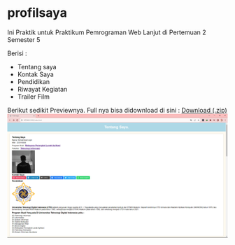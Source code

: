 # profilsaya
Ini Praktik untuk Praktikum Pemrograman Web Lanjut di Pertemuan 2 Semester 5 

Berisi :
- Tentang saya
- Kontak Saya
- Pendidikan
- Riwayat Kegiatan
- Trailer Film
  
Berikut sedikit Previewnya. Full nya bisa didownload di sini : <a href="https://codeload.github.com/Emzyjeppp/profilsaya/zip/refs/heads/main">Download (.zip)</a>
![Tangkapan Layar](https://github.com/Emzyjeppp/profilsaya/raw/main/Screenshot%20(269).png)
